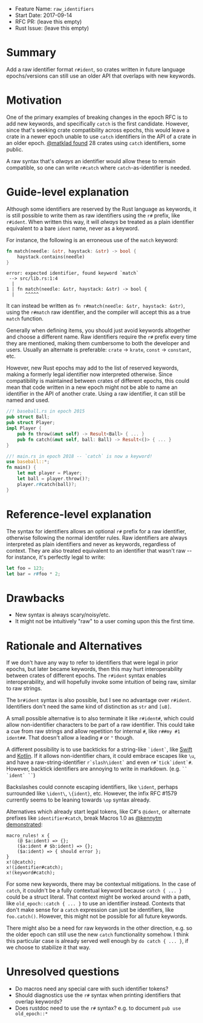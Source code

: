 - Feature Name: `raw_identifiers`
- Start Date: 2017-09-14
- RFC PR: (leave this empty)
- Rust Issue: (leave this empty)

# Summary
[summary]: #summary

Add a raw identifier format `r#ident`, so crates written in future language
epochs/versions can still use an older API that overlaps with new keywords.

# Motivation
[motivation]: #motivation

One of the primary examples of breaking changes in the epoch RFC is to add new
keywords, and specifically `catch` is the first candidate. However, since
that's seeking crate compatibility across epochs, this would leave a crate in a
newer epoch unable to use `catch` identifiers in the API of a crate in an older
epoch.  [@matklad found] 28 crates using `catch` identifiers, some public.

A raw syntax that's *always* an identifier would allow these to remain
compatible, so one can write `r#catch` where `catch`-as-identifier is needed.

[@matklad found]: https://internals.rust-lang.org/t/pre-rfc-raw-identifiers/5502/40

# Guide-level explanation
[guide-level-explanation]: #guide-level-explanation

Although some identifiers are reserved by the Rust language as keywords, it is
still possible to write them as raw identifiers using the `r#` prefix, like
`r#ident`.  When written this way, it will *always* be treated as a plain
identifier equivalent to a bare `ident` name, never as a keyword.

For instance, the following is an erroneous use of the `match` keyword:

```rust
fn match(needle: &str, haystack: &str) -> bool {
    haystack.contains(needle)
}
```

```text
error: expected identifier, found keyword `match`
 --> src/lib.rs:1:4
  |
1 | fn match(needle: &str, haystack: &str) -> bool {
  |    ^^^^^
```

It can instead be written as `fn r#match(needle: &str, haystack: &str)`, using
the `r#match` raw identifier, and the compiler will accept this as a true
`match` function.

Generally when defining items, you should just avoid keywords altogether and
choose a different name.  Raw identifiers require the `r#` prefix every time
they are mentioned, making them cumbersome to both the developer and users.
Usually an alternate is preferable: `crate` -> `krate`, `const` -> `constant`,
etc.

However, new Rust epochs may add to the list of reserved keywords, making a
formerly legal identifier now interpreted otherwise.  Since compatibility is
maintained between crates of different epochs, this could mean that code written
in a new epoch might not be able to name an identifier in the API of another
crate.  Using a raw identifier, it can still be named and used.

```rust
//! baseball.rs in epoch 2015
pub struct Ball;
pub struct Player;
impl Player {
    pub fn throw(&mut self) -> Result<Ball> { ... }
    pub fn catch(&mut self, ball: Ball) -> Result<()> { ... }
}
```

```rust
//! main.rs in epoch 2018 -- `catch` is now a keyword!
use baseball::*;
fn main() {
    let mut player = Player;
    let ball = player.throw()?;
    player.r#catch(ball)?;
}
```

# Reference-level explanation
[reference-level-explanation]: #reference-level-explanation

The syntax for identifiers allows an optional `r#` prefix for a raw identifier,
otherwise following the normal identifer rules.  Raw identifiers are always
interpreted as plain identifiers and never as keywords, regardless of context.
They are also treated equivalent to an identifier that wasn't raw -- for
instance, it's perfectly legal to write:

```rust
let foo = 123;
let bar = r#foo * 2;
```

# Drawbacks
[drawbacks]: #drawbacks

- New syntax is always scary/noisy/etc.
- It might not be intuitively "raw" to a user coming upon this the first time.

# Rationale and Alternatives
[alternatives]: #alternatives

If we don't have any way to refer to identifiers that were legal in prior
epochs, but later became keywords, then this may hurt interoperability between
crates of different epochs.  The `r#ident` syntax enables interoperability, and
will hopefully invoke some intuition of being raw, similar to raw strings.

The `br#ident` syntax is also possible, but I see no advantage over `r#ident`.
Identifiers don't need the same kind of distinction as `str` and `[u8]`.

A small possible alternative is to also terminate it like `r#ident#`, which
could allow non-identifier characters to be part of a raw identifier.  This
could take a cue from raw strings and allow repetition for internal `#`, like
`r##my #1 ident##`.  That doesn't allow a leading `#` or `"` though.

A different possibility is to use backticks for a string-like `` `ident` ``,
like [Swift] and [Kotlin].  If it allows non-identifier chars, it could embrace
escapes like `\u`, and have a raw-string-identifier `` r`slash\ident` `` and
even `` r#`tick`ident`# ``.  However, backtick identifiers are annoying to
write in markdown. (e.g. ``` `` `ident` `` ```)

Backslashes could connote escaping identifiers, like `\ident`, perhaps
surrounded like `\ident\`, `\{ident}`, etc.  However, the infix RFC #1579
currently seems to be leaning towards `\op` syntax already.

Alternatives which already start legal tokens, like C#'s `@ident`, or alternate
prefixes like `identifier#catch`, break Macros 1.0 as [@kennytm demonstrated]:

```
macro_rules! x {
    (@ $a:ident) => {};
    ($a:ident # $b:ident) => {};
    ($a:ident) => { should error };
}
x!(@catch);
x!(identifier#catch);
x!(keyword#catch);
```

For some new keywords, there may be contextual mitigations. In the case of
`catch`, it couldn't be a fully contextual keyword because `catch { ... }` could
be a struct literal. That context might be worked around with a path, like
`old_epoch::catch { ... }` to use an identifier instead. Contexts that don't
make sense for a `catch` expression can just be identifiers, like `foo.catch()`.
However, this might not be possible for all future keywords.

There might also be a need for raw keywords in the other direction, e.g. so the
older epoch can still use the new `catch` functionality somehow. I think this
particular case is already served well enough by `do catch { ... }`, if we
choose to stabilize it that way.

[Swift]: https://developer.apple.com/library/content/documentation/Swift/Conceptual/Swift_Programming_Language/LexicalStructure.html
[Kotlin]: https://kotlinlang.org/docs/reference/grammar.html
[@kennytm demonstrated]: https://internals.rust-lang.org/t/pre-rfc-raw-identifiers/5502/28

# Unresolved questions
[unresolved]: #unresolved-questions

- Do macros need any special care with such identifier tokens?
- Should diagnostics use the `r#` syntax when printing identifiers that overlap keywords?
- Does rustdoc need to use the `r#` syntax? e.g. to document `pub use old_epoch::*`
